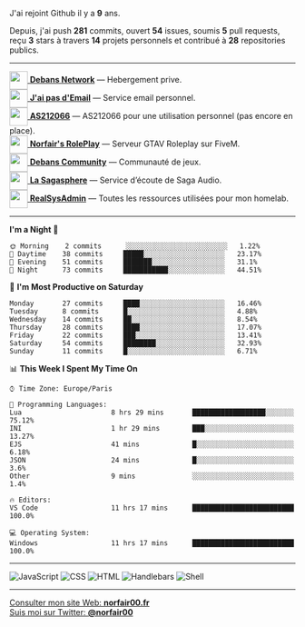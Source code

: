 J'ai rejoint Github il y a **9** ans.

Depuis, j'ai push **281** commits, ouvert **54** issues, soumis **5** pull requests, reçu **3** stars à travers **14** projets personnels et contribué à **28** repositories publics.

---

[<img src="https://avatars.githubusercontent.com/u/75915832?s=200&v=4" width="32" height="32" align="center"> **Debans Network**](https://github.com/Debans-Network) — Hebergement prive.        
[<img src="https://avatars1.githubusercontent.com/u/65110091?s=96&v=4" width="32" height="32" align="center"> **J'ai pas d'Email**](https://github.com/jaipasdemail) — Service email personnel.        
[<img src="https://avatars.githubusercontent.com/u/76820094?s=200&v=4" width="32" height="32" align="center"> **AS212066**](https://github.com/AS212066) — AS212066 pour une utilisation personnel (pas encore en place).        
[<img src="https://avatars.githubusercontent.com/u/81194724?s=200&v=4" width="32" height="32" align="center"> **Norfair's RolePlay**](https://github.com/NorfairsRolePlay) — Serveur GTAV Roleplay sur FiveM.        
[<img src="https://avatars.githubusercontent.com/u/72928650?s=200&v=4" width="32" height="32" align="center"> **Debans Community**](https://github.com/DebansCommunity) — Communauté de jeux.        
[<img src="https://avatars.githubusercontent.com/u/71910296?s=200&v=4" width="32" height="32" align="center"> **La Sagasphere**](https://github.com/LaSagasphere) — Service d’écoute de Saga Audio.        
[<img src="https://avatars2.githubusercontent.com/u/64165263?s=96&v=4" width="32" height="32" align="center"> **RealSysAdmin**](https://github.com/realsysadmin-icu) — Toutes les ressources utilisées pour mon homelab.        

---

<!--START_SECTION:waka-->
**I'm a Night 🦉** 

```text
🌞 Morning    2 commits      ░░░░░░░░░░░░░░░░░░░░░░░░░   1.22% 
🌆 Daytime    38 commits     █████░░░░░░░░░░░░░░░░░░░░   23.17% 
🌃 Evening    51 commits     ███████░░░░░░░░░░░░░░░░░░   31.1% 
🌙 Night      73 commits     ███████████░░░░░░░░░░░░░░   44.51%

```
📅 **I'm Most Productive on Saturday** 

```text
Monday       27 commits     ████░░░░░░░░░░░░░░░░░░░░░   16.46% 
Tuesday      8 commits      █░░░░░░░░░░░░░░░░░░░░░░░░   4.88% 
Wednesday    14 commits     ██░░░░░░░░░░░░░░░░░░░░░░░   8.54% 
Thursday     28 commits     ████░░░░░░░░░░░░░░░░░░░░░   17.07% 
Friday       22 commits     ███░░░░░░░░░░░░░░░░░░░░░░   13.41% 
Saturday     54 commits     ████████░░░░░░░░░░░░░░░░░   32.93% 
Sunday       11 commits     █░░░░░░░░░░░░░░░░░░░░░░░░   6.71%

```


📊 **This Week I Spent My Time On** 

```text
⌚︎ Time Zone: Europe/Paris

💬 Programming Languages: 
Lua                      8 hrs 29 mins       ██████████████████░░░░░░░   75.12% 
INI                      1 hr 29 mins        ███░░░░░░░░░░░░░░░░░░░░░░   13.27% 
EJS                      41 mins             █░░░░░░░░░░░░░░░░░░░░░░░░   6.18% 
JSON                     24 mins             █░░░░░░░░░░░░░░░░░░░░░░░░   3.6% 
Other                    9 mins              ░░░░░░░░░░░░░░░░░░░░░░░░░   1.4%

🔥 Editors: 
VS Code                  11 hrs 17 mins      █████████████████████████   100.0%

💻 Operating System: 
Windows                  11 hrs 17 mins      █████████████████████████   100.0%

```


<!--END_SECTION:waka-->

---

![JavaScript](https://img.shields.io/static/v1?style=for-the-badge&label=JavaScript&color=555&labelColor=%23f1e05a&message=72%25)
![CSS](https://img.shields.io/static/v1?style=for-the-badge&label=CSS&color=555&labelColor=%23563d7c&message=21%25)
![HTML](https://img.shields.io/static/v1?style=for-the-badge&label=HTML&color=555&labelColor=%23e34c26&message=5.2%25)
![Handlebars](https://img.shields.io/static/v1?style=for-the-badge&label=Handlebars&color=555&labelColor=%23f7931e&message=1.5%25)
![Shell](https://img.shields.io/static/v1?style=for-the-badge&label=Shell&color=555&labelColor=%2389e051&message=0.1%25)

---

[Consulter mon site Web: **norfair00.fr**](https://norfair00.fr/)  
[Suis moi sur Twitter: **@norfair00**](https://twitter.com/norfair00)
